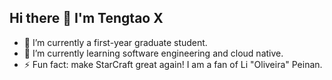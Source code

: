 ## Hi there 👋 I'm Tengtao X

- 🔭 I’m currently a first-year graduate student.
- 🌱 I’m currently learning software engineering and cloud native.
- ⚡ Fun fact: make StarCraft great again! I am a fan of Li "Oliveira" Peinan.
  
<!--
[<img align="right" width="50%" src="https://github-readme-stats-q35o.vercel.app/api?username=chatiti&count_private=true&show_icons=true">](https://github.com/chatiti/github-readme-stats)
-->
